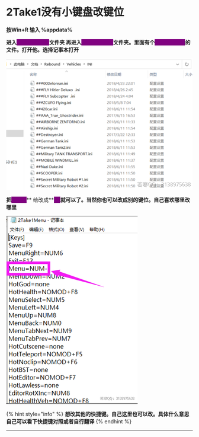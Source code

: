 # 2Take1没有小键盘改键位

**按Win+R 输入 %appdata%**

**进入**<mark style="color:purple;background-color:purple;">**PopstarDevs**</mark>**文件夹 再进入**<mark style="color:purple;background-color:purple;">**2Take1Menu**</mark>**文件夹。里面有个**<mark style="color:purple;background-color:purple;">**2take1menu**</mark>**的文件。打开他。选择记事本打开**

![](<../../.gitbook/assets/image (47) (1) (1) (1).png>)

**把**<mark style="color:purple;background-color:purple;">**NUM-**</mark>\*\* 给改成\*\*<mark style="color:purple;background-color:purple;">**F4**</mark>**就可以了。当然你也可以改成别的键位。自己喜欢哪里改哪里**

![](<../../.gitbook/assets/image (35) (1) (1).png>)

{% hint style="info" %}
**想改其他的快捷键。自己这里也可以改。具体什么意思 自己可以看下快捷键对照或者自行翻译**
{% endhint %}

***
